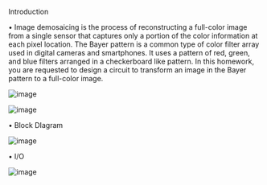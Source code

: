 Introduction 

• Image demosaicing is the process of reconstructing a full-color image from a single sensor that captures only a portion of the color information at each pixel location. The 
Bayer pattern is a common type of color filter array used in digital cameras and smartphones. It uses a pattern of red, green, and blue filters arranged in a checkerboard
like pattern. In this homework, you are requested to design a circuit to transform an image in the Bayer pattern to a full-color image.


![image](https://github.com/Lin-Yu-Ming/Image-Demosaicing/assets/71814265/40c67073-22f7-43a6-9d28-41f4b227840d)


![image](https://github.com/Lin-Yu-Ming/Image-Demosaicing/assets/71814265/6c4ac547-9cc8-42d7-ad4a-08c87eb7c95d)


• Block DIagram


![image](https://github.com/Lin-Yu-Ming/Image-Demosaicing/assets/71814265/e4891fa2-5979-4b27-be66-a7661900f7d0)


• I/O


![image](https://github.com/Lin-Yu-Ming/Image-Demosaicing/assets/71814265/7db90c58-ef85-4185-ae5c-44f8cbe8b8ca)

